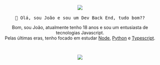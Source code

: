 <p align="center">
  <img src="https://media1.tenor.com/images/e90e6ced05e7e96a17cf66866b4031cd/tenor.gif?itemid=16368928">
   <br><br>
  <samp>
    👋 Olá, sou João e sou um Dev Back End, tudo bom??
  </samp>
  
</p>


<p align="center" style="text-align: center;">
Bom, sou João, atualmente tenho 18 anos e sou um entusiasta de tecnologias Javascript.<br>
Pelas últimas eras, tenho focado em estudar <a href="https://nodejs.org/en/">Node</a>, <a href="https://www.python.org/">Python</a> e <a href="https://www.typescriptlang.org/">Typescript</a>.
</p>

<br>
<p align="center">
<img src="https://github-readme-stats.vercel.app/api?username=JoaoN-Oliveira41&show_icons=true&theme=dark"/>
</p>
<br>
